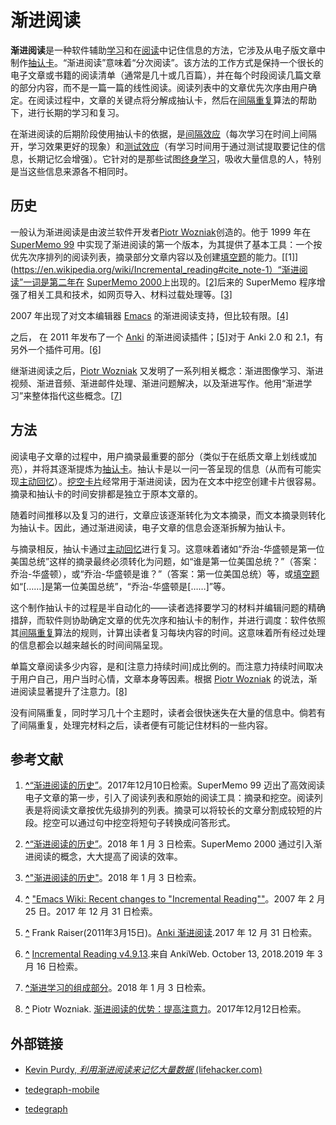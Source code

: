 # 渐进阅读

**渐进阅读**是一种软件辅助[学习](https://en.wikipedia.org/wiki/Learning)和在[阅读](https://en.wikipedia.org/wiki/Reading)中记住信息的方法，它涉及从电子版文章中制作[抽认卡](https://en.wikipedia.org/wiki/Flashcard)。“渐进阅读”意味着“分次阅读”。该方法的工作方式是保持一个很长的电子文章或书籍的阅读清单（通常是几十或几百篇），并在每个时段阅读几篇文章的部分内容，而不是一篇一篇的线性阅读。阅读列表中的文章优先次序由用户确定。在阅读过程中，文章的关键点将分解成抽认卡，然后在[间隔重复](https://en.wikipedia.org/wiki/Spaced_repetition)算法的帮助下，进行长期的学习和复习。

在渐进阅读的后期阶段使用抽认卡的依据，是[间隔效应](https://en.wikipedia.org/wiki/Spacing_effect)（每次学习在时间上间隔开，学习效果更好的现象）和[测试效应](https://en.wikipedia.org/wiki/Testing_effect)（有学习时间用于通过测试提取要记住的信息，长期记忆会增强）。它针对的是那些试图[终身学习](https://en.wikipedia.org/wiki/Lifelong_learning)，吸收大量信息的人，特别是当这些信息来源各不相同时。

## 历史

一般认为渐进阅读是由波兰软件开发者[Piotr Wozniak](https://en.wikipedia.org/wiki/Piotr_Woźniak_(researcher))创造的。他于 1999 年在 [SuperMemo 99](https://en.wikipedia.org/wiki/SuperMemo) 中实现了渐进阅读的第一个版本，为其提供了基本工具：一个按优先次序排列的阅读列表，摘录部分文章内容以及创建[填空题](https://en.wikipedia.org/wiki/Cloze_test)的能力。[[1]](https://en.wikipedia.org/wiki/Incremental_reading#cite_note-1）“渐进阅读”一词是第二年在 [SuperMemo 2000](https://en.wikipedia.org/wiki/SuperMemo)上出现的。[[2]](https://en.wikipedia.org/wiki/Incremental_reading#cite_note-2)后来的 SuperMemo 程序增强了相关工具和技术，如网页导入、材料过载处理等。[[3]](https://en.wikipedia.org/wiki/Incremental_reading#cite_note-3)

2007 年出现了对文本编辑器 [Emacs](https://en.wikipedia.org/wiki/Emacs) 的渐进阅读支持，但比较有限。[[4]](https://en.wikipedia.org/wiki/Incremental_reading#cite_note-4)

之后， 在 2011 年发布了一个 [Anki](https://en.wikipedia.org/wiki/Anki_(software)) 的渐进阅读插件；[[5]](https://en.wikipedia.org/wiki/Incremental_reading#cite_note-5)对于 Anki 2.0 和 2.1，有另外一个插件可用。[[6]](https://en.wikipedia.org/wiki/Incremental_reading#cite_note-6)

继渐进阅读之后，[Piotr Wozniak](https://en.wikipedia.org/wiki/Piotr_Wozniak_(researcher)) 又发明了一系列相关概念：渐进图像学习、渐进视频、渐进音频、渐进邮件处理、渐进问题解决，以及渐进写作。他用“渐进学习”来整体指代这些概念。[[7]](https://en.wikipedia.org/wiki/Incremental_reading#cite_note-7)

## 方法

阅读电子文章的过程中，用户摘录最重要的部分（类似于在纸质文章上划线或加亮），并将其逐渐提炼为[抽认卡](https://en.wikipedia.org/wiki/Flashcards)。抽认卡是以一问一答呈现的信息（从而有可能实现[主动回忆](https://en.wikipedia.org/wiki/Active_recall)）。[挖空卡片](https://en.wikipedia.org/wiki/Cloze_deletions)经常用于渐进阅读，因为在文本中挖空创建卡片很容易。摘录和抽认卡的时间安排都是独立于原本文章的。

随着时间推移以及复习的进行，文章应该逐渐转化为文本摘录，而文本摘录则转化为抽认卡。因此，通过渐进阅读，电子文章的信息会逐渐拆解为抽认卡。

与摘录相反，抽认卡通过[主动回忆](https://en.wikipedia.org/wiki/Active_recall)进行复习。这意味着诸如“乔治-华盛顿是第一位美国总统”这样的摘录最终必须转化为问题，如“谁是第一位美国总统？”（答案：乔治-华盛顿），或“乔治-华盛顿是谁？”（答案：第一位美国总统）等，或[填空题](https://en.wikipedia.org/wiki/Cloze_deletion)如“[……]是第一位美国总统”，“乔治-华盛顿是[……]”等。

这个制作抽认卡的过程是半自动化的——读者选择要学习的材料并编辑问题的精确措辞，而软件则协助确定文章的优先次序和抽认卡的制作，并进行调度：软件依照其[间隔重复](https://en.wikipedia.org/wiki/Spaced_repetition)算法的规则，计算出读者复习每块内容的时间。这意味着所有经过处理的信息都会以越来越长的时间间隔呈现。

单篇文章阅读多少内容，是和[注意力持续时间]成比例的。而注意力持续时间取决于用户自己，用户当时心情，文章本身等因素。根据 [Piotr Wozniak](https://en.wikipedia.org/wiki/Piotr_Wozniak_(researcher)) 的说法，渐进阅读显著提升了注意力。[[8]](https://en.wikipedia.org/wiki/Incremental_reading#cite_note-8)

没有间隔重复，同时学习几十个主题时，读者会很快迷失在大量的信息中。倘若有了间隔重复，处理完材料之后，读者便有可能记住材料的一些内容。

## 参考文献

1. **[^](https://en.wikipedia.org/wiki/Incremental_reading#cite_ref-1)**[“渐进阅读的历史”](http://super-memory.com/help/il.htm#History_of_incremental_learning)。2017年12月10日检索。SuperMemo 99 迈出了高效阅读电子文章的第一步，引入了阅读列表和原始的阅读工具：摘录和挖空。阅读列表是将阅读文章按优先级排列的列表。摘录可以将较长的文章分割成较短的片段。挖空可以通过句中挖空将短句子转换成问答形式。

2. **[^](https://en.wikipedia.org/wiki/Incremental_reading#cite_ref-2)**[“渐进阅读的历史”](http://super-memory.com/help/il.htm#History_of_incremental_learning)。2018 年 1 月 3 日检索。SuperMemo 2000 通过引入渐进阅读的概念，大大提高了阅读的效率。

3. **[^](https://en.wikipedia.org/wiki/Incremental_reading#cite_ref-3)**["渐进阅读的历史"](http://super-memory.com/help/il.htm#History_of_incremental_learning)。2018 年 1 月 3 日检索。

4. **[^](https://en.wikipedia.org/wiki/Incremental_reading#cite_ref-4)** ["Emacs Wiki: Recent changes to "Incremental Reading""](https://www.emacswiki.org/emacs?action=rc;all=1;from=1;showit=1;rcidonly=IncrementalReading)。2007 年 2 月 25 日。2017 年 12 月 31 日检索。

5. **[^](https://en.wikipedia.org/wiki/Incremental_reading#cite_ref-5)** Frank Raiser(2011年3月15日)。[Anki 渐进阅读](http://frankraiser.de/drupal/AnkiIR).2017 年 12 月 31 日检索。

6. **[^](https://en.wikipedia.org/wiki/Incremental_reading#cite_ref-6)** [Incremental Reading v4.9.13](https://ankiweb.net/shared/info/935264945).来自 AnkiWeb. October 13, 2018.2019 年 3 月 16 日检索。

7. **[^](https://en.wikipedia.org/wiki/Incremental_reading#cite_ref-7)**[渐进学习的组成部分](http://super-memory.com/help/il.htm#Components_of_incremental_learning)。2018 年 1 月 3 日检索。

8. **[^](https://en.wikipedia.org/wiki/Incremental_reading#cite_ref-8)** Piotr Wozniak. [渐进阅读的优势：提高注意力](https://www.supermemo.com/help/read.htm#Attention)。2017年12月12日检索。

## 外部链接

- [Kevin Purdy, *利用渐进阅读来记忆大量数据* (lifehacker.com)](https://lifehacker.com/5597373/use-incremental-reading-to-memorize-large-batches-of-data)

- [tedegraph-mobile](https://play.google.com/store/apps/details?id=org.tedegraph.tedegraph)

- [tedegraph](https://github.com/lucidl/tedegraph/)